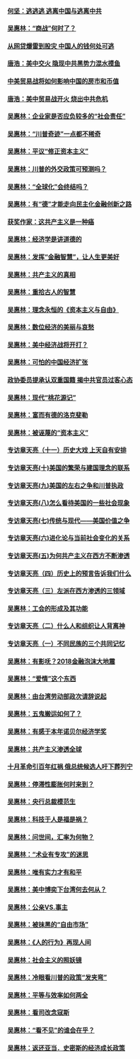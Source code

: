#### [何坚：逃逃逃 逃离中国与逃离中共](../pages/nsc423/n10592891.md?t=10130633) 

#### [吴惠林：“商战”何时了？](../pages/nsc423/n10573558.md?t=10130633) 

#### [从网贷爆雷到股灾 中国人的钱何处可逃](../pages/nsc423/n10572800.md?t=10130633) 

#### [唐浩：美中交火 隐现中共黑势力混水摸鱼](../pages/nsc423/n10544040.md?t=10130633) 

#### [中美贸易战将如何影响中国的房市和币值](../pages/nsc423/n10543697.md?t=10130633) 

#### [唐浩：美中贸易战开火 烧出中共危机](../pages/nsc423/n10540126.md?t=10130633) 

#### [吴惠林：企业家是否应负较多的“社会责任”](../pages/nsc423/n10535022.md?t=10130633) 

#### [吴惠林：“川普奇迹”一点都不稀奇](../pages/nsc423/n10512808.md?t=10130633) 

#### [吴惠林：平议“修正资本主义”](../pages/nsc423/n10495724.md?t=10130633) 

#### [吴惠林：川普的外交政策可预测吗？](../pages/nsc423/n10462387.md?t=10130633) 

#### [吴惠林：“全球化”会终结吗？](../pages/nsc423/n10452838.md?t=10130633) 

#### [吴惠林：有“德”才能走向民主化金融创新之路](../pages/nsc423/n10432292.md?t=10130633) 

#### [获奖作家：这共产主义是一种癌](../pages/nsc423/n10431541.md?t=10130633) 

#### [吴惠林：经济学是讲道德的](../pages/nsc423/n10398014.md?t=10130633) 

#### [吴惠林：发挥“金融智慧”，让人生更美好](../pages/nsc423/n10375019.md?t=10130633) 

#### [吴惠林：共产主义的真相](../pages/nsc423/n10351394.md?t=10130633) 

#### [吴惠林：重拾古人的智慧](../pages/nsc423/n10337691.md?t=10130633) 

#### [吴惠林：理念永恒的《资本主义与自由》](../pages/nsc423/n10316274.md?t=10130633) 

#### [吴惠林：数位经济的美丽与哀愁](../pages/nsc423/n10292946.md?t=10130633) 

#### [吴惠林：美中经济战将开打？](../pages/nsc423/n10258825.md?t=10130633) 

#### [吴惠林：可怕的中国经济扩张](../pages/nsc423/n10219147.md?t=10130633) 

#### [政协委员提承认双重国籍 揭中共官员过客心态](../pages/nsc423/n10208809.md?t=10130633) 

#### [吴惠林：现代“桃花源记”](../pages/nsc423/n10185234.md?t=10130633) 

#### [吴惠林：富而有德的洛克斐勒](../pages/nsc423/n10142264.md?t=10130633) 

#### [吴惠林：被诬蔑的“资本主义”](../pages/nsc423/n10124816.md?t=10130633) 

#### [专访章天亮（十一）历史大戏 上天自有安排](../pages/nsc423/n10094905.md?t=10130633) 

#### [专访章天亮(十)美国的繁荣与建国理念的联系](../pages/nsc423/n10094899.md?t=10130633) 

#### [专访章天亮(九)美国的左右之争和川普执政](../pages/nsc423/n10094889.md?t=10130633) 

#### [专访章天亮(八)怎么看待美国的一些社会现象](../pages/nsc423/n10094857.md?t=10130633) 

#### [专访章天亮(七)传统与现代——美国价值之争](../pages/nsc423/n10093140.md?t=10130633) 

#### [专访章天亮(六)进化论与当前社会变化的关系](../pages/nsc423/n10092036.md?t=10130633) 

#### [专访章天亮(五)为何共产主义在西方不断渗透](../pages/nsc423/n10083620.md?t=10130633) 

#### [专访章天亮（四）历史上的预言告诉我们什么](../pages/nsc423/n10083606.md?t=10130633) 

#### [专访章天亮（三）左派在西方渗透的三领域](../pages/nsc423/n10081115.md?t=10130633) 

#### [吴惠林：工会的形成及其功能](../pages/nsc423/n10080633.md?t=10130633) 

#### [专访章天亮（二）什么人和组织让人背离神](../pages/nsc423/n10076637.md?t=10130633) 

#### [专访章天亮（一）不同民族的三个共同记忆](../pages/nsc423/n10074188.md?t=10130633) 

#### [吴惠林：有影呒？2018金融泡沫大地震](../pages/nsc423/n10040534.md?t=10130633) 

#### [吴惠林：“爱情”这个东西](../pages/nsc423/n10019423.md?t=10130633) 

#### [吴惠林：由台湾劳动部政次请辞说起](../pages/nsc423/n9979679.md?t=10130633) 

#### [吴惠林：五鬼搬运如何了？](../pages/nsc423/n9925338.md?t=10130633) 

#### [吴惠林：有感于本年诺贝尔经济学奖](../pages/nsc423/n9871883.md?t=10130633) 

#### [吴惠林：共产主义渗透全球](../pages/nsc423/n9812748.md?t=10130633) 

#### [十月革命引百年红祸 俄总统候选人吁下葬列宁](../pages/nsc423/n9810182.md?t=10130633) 

#### [吴惠林：停滞性膨胀何时来到？](../pages/nsc423/n9764136.md?t=10130633) 

#### [吴惠林：央行总裁模范生](../pages/nsc423/n9728134.md?t=10130633) 

#### [吴惠林：科技于人是福是祸？](../pages/nsc423/n9672982.md?t=10130633) 

#### [吴惠林：问世间，汇率为何物？](../pages/nsc423/n9621788.md?t=10130633) 

#### [吴惠林：“术业有专攻”的迷思](../pages/nsc423/n9580363.md?t=10130633) 

#### [吴惠林：唯有实力才有和平](../pages/nsc423/n9529599.md?t=10130633) 

#### [吴惠林：美中博奕下台湾何去何从？](../pages/nsc423/n9483598.md?t=10130633) 

#### [吴惠林：公亲VS.事主](../pages/nsc423/n9425637.md?t=10130633) 

#### [吴惠林：被抹黑的“自由市场”](../pages/nsc423/n9351545.md?t=10130633) 

#### [吴惠林：《人的行为》再现人间](../pages/nsc423/n9296339.md?t=10130633) 

#### [吴惠林：社会主义的照妖镜](../pages/nsc423/n9243460.md?t=10130633) 

#### [吴惠林：冷眼看川普的政策“发夹弯”](../pages/nsc423/n9120684.md?t=10130633) 

#### [吴惠林：平等与效率如何两全](../pages/nsc423/n9075430.md?t=10130633) 

#### [吴惠林：看司改念寇斯](../pages/nsc423/n9024915.md?t=10130633) 

#### [吴惠林：“看不见”的谁会在乎？](../pages/nsc423/n8977488.md?t=10130633) 

#### [吴惠林：返还亚当．史密斯的经济成长政策](../pages/nsc423/n8931896.md?t=10130633) 


